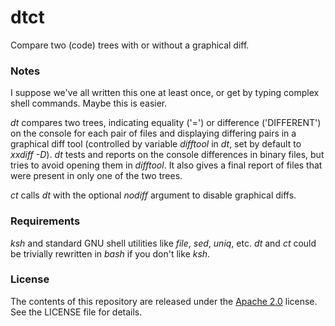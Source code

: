 dtct
====

Compare two (code) trees with or without a graphical diff.

### Notes

I suppose we've all written this one at least once, or get by typing complex shell commands. Maybe this is easier.

_dt_ compares two trees, indicating equality ('=') or difference ('DIFFERENT') on the console for each pair of files and displaying differing pairs in a graphical diff tool (controlled by variable _difftool_ in _dt_, set by default to _xxdiff -D_). _dt_ tests and reports on the console differences in binary files, but tries to avoid opening them in _difftool_. It also gives a final report of files that were present in only one of the two trees.

_ct_ calls _dt_ with the optional _nodiff_ argument to disable graphical diffs.

### Requirements

_ksh_ and standard GNU shell utilities like _file_, _sed_, _uniq_, etc. _dt_ and _ct_ could be trivially rewritten in _bash_ if you don't like _ksh_.

### License

The contents of this repository are released under the [Apache 2.0](http://www.apache.org/licenses/LICENSE-2.0) license. See the LICENSE file for details.
